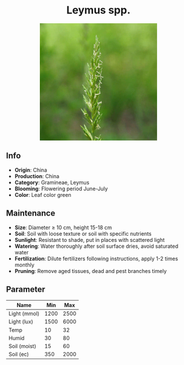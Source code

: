 <h1 align='center'>Leymus spp.</h1>
<p align="center">
    <img 
        align='center'
        width='320'
        src="../images/leymus spp.png" 
        alt='Leymus spp.' />
</p>

## Info

 - **Origin**: China
 - **Production**: China
 - **Category**: Gramineae, Leymus
 - **Blooming**: Flowering period June-July
 - **Color**: Leaf color green

## Maintenance

 - **Size**: Diameter ≥ 10 cm, height 15-18 cm
 - **Soil**: Soil with loose texture or soil with specific nutrients
 - **Sunlight**: Resistant to shade, put in places with scattered light
 - **Watering**: Water thoroughly after soil surface dries, avoid saturated water
 - **Fertilization**: Dilute fertilizers following instructions, apply 1-2 times monthly
 - **Pruning**: Remove aged tissues, dead and pest branches timely

## Parameter

| Name         | Min  | Max   |
|--------------|------|-------|
| Light (mmol) | 1200 | 2500  |
| Light (lux)  | 1500 | 6000 |
| Temp         | 10    | 32    |
| Humid        | 30   | 80    |
| Soil (moist) | 15   | 60    |
| Soil (ec)    | 350  | 2000  |